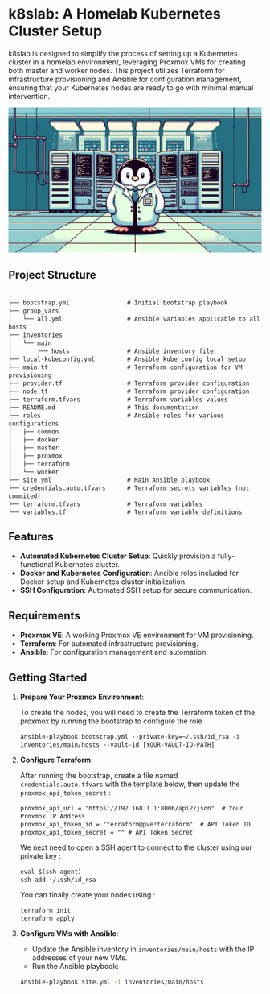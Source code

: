 # k8slab: A Homelab Kubernetes Cluster Setup

k8slab is designed to simplify the process of setting up a Kubernetes cluster in a homelab environment, leveraging Proxmox VMs for creating both master and worker nodes. This project utilizes Terraform for infrastructure provisioning and Ansible for configuration management, ensuring that your Kubernetes nodes are ready to go with minimal manual intervention.

![Project Screenshot](images/k8slab.png)

## Project Structure

```plaintext
.
├── bootstrap.yml                # Initial bootstrap playbook
├── group_vars
│   └── all.yml                  # Ansible variables applicable to all hosts
├── inventories
│   └── main
│       └── hosts                # Ansible inventory file
├── local-kubeconfig.yml         # Ansible kube config local setup
├── main.tf                      # Terraform configuration for VM provisioning
├── provider.tf                  # Terraform provider configuration
├── node.tf                      # Terraform provider configuration
├── terraform.tfvars             # Terraform variables values
├── README.md                    # This documentation
├── roles                        # Ansible roles for various configurations
│   ├── common
│   ├── docker
│   ├── master
│   ├── proxmox
│   ├── terraform
│   └── worker
├── site.yml                     # Main Ansible playbook
├── credentials.auto.tfvars      # Terraform secrets variables (not commited)
├── terraform.tfvars             # Terraform variables
└── variables.tf                 # Terraform variable definitions
```

## Features

- **Automated Kubernetes Cluster Setup**: Quickly provision a fully-functional Kubernetes cluster.
- **Docker and Kubernetes Configuration**: Ansible roles included for Docker setup and Kubernetes cluster initialization.
- **SSH Configuration**: Automated SSH setup for secure communication.

## Requirements

- **Proxmox VE**: A working Proxmox VE environment for VM provisioning.
- **Terraform**: For automated infrastructure provisioning.
- **Ansible**: For configuration management and automation.

## Getting Started

1. **Prepare Your Proxmox Environment**:

   To create the nodes, you will need to create the Terraform token of the proxmox by running the bootstrap to configure the role
   ```
   ansible-playbook bootstrap.yml --private-key=~/.ssh/id_rsa -i inventories/main/hosts --vault-id [YOUR-VAULT-ID-PATH]
   ```

2. **Configure Terraform**: 

   After running the bootstrap, create a file named `credentials.auto.tfvars` with the template below, then update the `proxmox_api_token_secret` :
   ```
   proxmox_api_url = "https://192.168.1.1:8006/api2/json"  # Your Proxmox IP Address
   proxmox_api_token_id = "terraform@pve!terraform"  # API Token ID
   proxmox_api_token_secret = "" # API Token Secret
   ```

   We next need to open a SSH agent to connect to the cluster using our private key :
   ```
   eval $(ssh-agent)
   ssh-add ~/.ssh/id_rsa
   ```

   You can finally create your nodes using :
   ```
   terraform init
   terraform apply
   ```

3. **Configure VMs with Ansible**:

   - Update the Ansible inventory in `inventories/main/hosts` with the IP addresses of your new VMs.
   - Run the Ansible playbook:
    ```bash
    ansible-playbook site.yml -i inventories/main/hosts 
    ```
